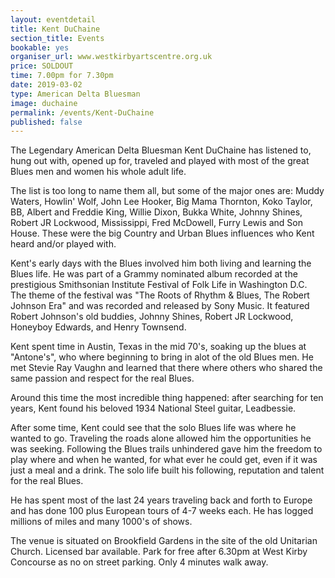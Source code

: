 ```yaml
---
layout: eventdetail
title: Kent DuChaine
section_title: Events
bookable: yes
organiser_url: www.westkirbyartscentre.org.uk
price: SOLDOUT
time: 7.00pm for 7.30pm
date: 2019-03-02
type: American Delta Bluesman
image: duchaine
permalink: /events/Kent-DuChaine
published: false
---
```


The Legendary American Delta Bluesman Kent DuChaine has listened to, hung out with, opened up for, traveled and played with most of the great Blues men and women his whole adult life.

The list is too long to name them all, but some of the major ones are:  Muddy Waters, Howlin' Wolf, John Lee Hooker, Big Mama Thornton, Koko Taylor, BB, Albert and Freddie King, Willie Dixon, Bukka White, Johnny Shines, Robert JR Lockwood, Mississippi, Fred McDowell, Furry Lewis and Son House. These were the big Country and Urban Blues influences who Kent heard and/or played with.

Kent's early days with the Blues involved him both living and learning the Blues life. He was part of a Grammy nominated album recorded at the prestigious Smithsonian Institute Festival of Folk Life in Washington D.C. The theme of the festival was "The Roots of Rhythm & Blues, The Robert Johnson Era" and was recorded and released by Sony Music. It featured
Robert Johnson's old buddies, Johnny Shines, Robert JR Lockwood, Honeyboy Edwards, and Henry Townsend.

Kent spent time in Austin, Texas in the mid 70's, soaking up the blues at "Antone's", who where beginning to bring in alot of the old Blues men. He met Stevie Ray Vaughn and learned that there where others who shared the same passion and respect for the real Blues.

Around this time the most incredible thing happened: after searching for ten years, Kent found his beloved 1934 National Steel guitar, Leadbessie.

After some time, Kent could see that the solo Blues life was where he wanted to go. Traveling the roads alone allowed him the opportunities he was seeking. Following the Blues trails unhindered gave him the freedom to play where and when he wanted, for what ever he could get, even if it was just a meal and a drink.  The solo life built his following, reputation and talent for the real Blues.

He has spent most of the last 24 years traveling back and forth to Europe and has done 100  plus European tours of 4-7 weeks each. He has logged millions of miles and many 1000's of shows.

The venue is situated on Brookfield Gardens in the site of the old Unitarian Church. Licensed bar available. Park for free after 6.30pm at West Kirby Concourse as no on street parking. Only 4 minutes walk away.
